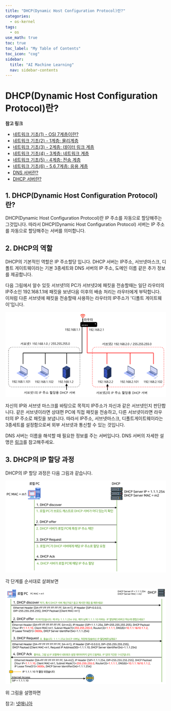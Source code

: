 ```yaml
---
title: "DHCP(Dynamic Host Configuration Protocol)란?" 
categories:
  - os-kernel
tags:
  - os
use_math: true
toc: true
toc_label: "My Table of Contents"
toc_icon: "cog"
sidebar:
  title: "AI Machine Learning"
  nav: sidebar-contents
---
```


# DHCP(Dynamic Host Configuration Protocol)란?

**참고 링크**

* [네트워크 기초(1) - OSI 7계층이란?](https://losskatsu.github.io/os-kernel/network-basic01/)
* [네트워크 기초(2) - 1계층: 물리계층](https://losskatsu.github.io/os-kernel/network-basic02/)
* [네트워크 기초(3) - 2계층: 데이터 링크 계층](https://losskatsu.github.io/os-kernel/network-basic03/)
* [네트워크 기초(4) - 3계층: 네트워크 계층](https://losskatsu.github.io/os-kernel/network-basic04/)
* [네트워크 기초(5) - 4계층: 전송 계층](https://losskatsu.github.io/os-kernel/network-basic05/)
* [네트워크 기초(6) - 5,6,7계층: 응용 계층](https://losskatsu.github.io/os-kernel/network-basic06/)
* [DNS 서버란?](https://losskatsu.github.io/os-kernel/etc-host-dns/)
* [DHCP 서버란?](https://losskatsu.github.io/os-kernel/dhcp/)



## 1. DHCP(Dynamic Host Configuration Protocol)란?

DHCP(Dynamic Host Configuration Protocol)란 IP 주소를 자동으로 할당해주는 그것입니다. 
따라서 DHCP(Dynamic Host Configuration Protocol) 서버는 IP 주소를 자동으로 할당해주는 서버를 의미합니다. 

## 2. DHCP의 역할

DHCP의 기본적인 역할은 IP 주소할당 입니다. 
DHCP 서버는 IP주소, 서브넷마스크, 디폴트 게이트웨이라는 기본 3종세트와 
DNS 서버의 IP 주소, 도메인 이름 같은 추가 정보를 제공합니다. 

다음 그림에서 알수 있듯 서브넷1의 PC가 서브넷2에 패킷을 전송할때는 
일단 라우터의 IP주소인 192.168.1.1에 패킷을 보낸다음 이후의 배송 처리는 라우터에게 부탁합니다. 
이처럼 다른 서브넷에 패킷을 전송할때 사용하는 라우터의 IP주소가 '디폴트 게이트웨이'입니다. 

<center><img src="/assets/images/os/dhcp/dhcp01.PNG" width="800"></center>

자신의 IP와 서브넷 마스크를 바탕으로 목적지  IP주소가 자신과 같은 서브넷인지 판단합니다. 
같은 서브넷이라면 상대편 PC에 직접 패킷을 전송하고, 
다른 서브넷이라면 라우터의 IP 주소로 패킷을 보냅니다. 
따라서 IP주소, 서브넷마스크, 디폴트게이트웨이라는 3종세트를 설정함으로써 
외부 서브넷과 통신할 수 있는 것입니다. 

DNS 서버는 이름을 해석할 때 필요한 정보를 주는 서버입니다. 
DNS 서버의 자세한 설명은 [링크](https://losskatsu.github.io/os-kernel/etc-host-dns/)를 참고해주세요.

## 3. DHCP의 IP 할당 과정

DHCP의 IP 할당 과정은 다음 그림과 같습니다. 

<center><img src="/assets/images/os/dhcp/dhcp02.PNG" width="800"></center>

각 단계를 순서대로 살펴보면

<center><img src="/assets/images/os/dhcp/dhcp03.PNG" width="800"></center>

위 그림을 설명하면

참고: [넷매니아](https://www.netmanias.com/en/post/techdocs/5998/dhcp-network-protocol/understanding-the-basic-operations-of-dhcp)
